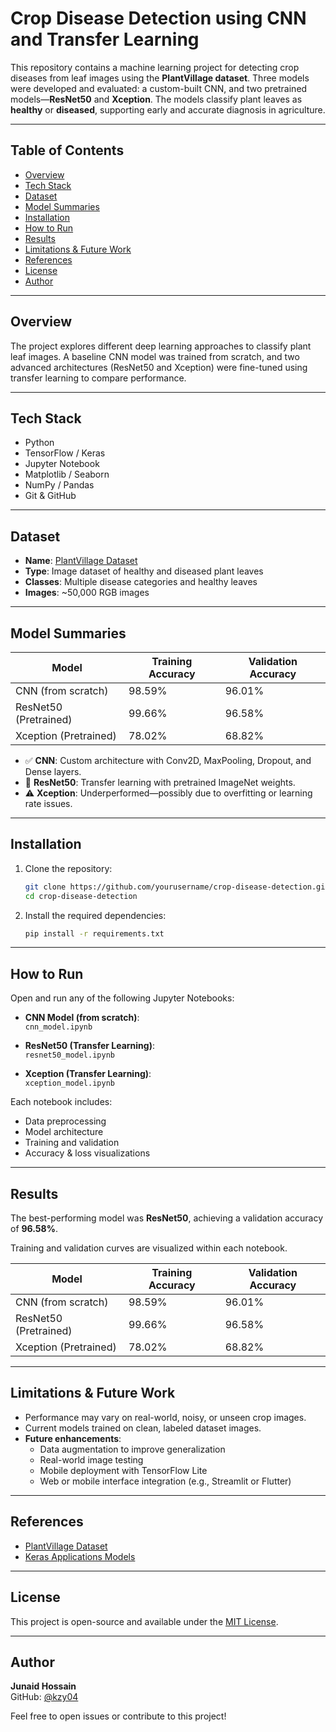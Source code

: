 # Crop Disease Detection using CNN and Transfer Learning

This repository contains a machine learning project for detecting crop diseases from leaf images using the **PlantVillage dataset**. Three models were developed and evaluated: a custom-built CNN, and two pretrained models—**ResNet50** and **Xception**. The models classify plant leaves as **healthy** or **diseased**, supporting early and accurate diagnosis in agriculture.

---

## Table of Contents

- [Overview](#overview)
- [Tech Stack](#tech-stack)
- [Dataset](#dataset)
- [Model Summaries](#model-summaries)
- [Installation](#installation)
- [How to Run](#how-to-run)
- [Results](#results)
- [Limitations & Future Work](#limitations--future-work)
- [References](#references)
- [License](#license)
- [Author](#author)

---

## Overview

The project explores different deep learning approaches to classify plant leaf images. A baseline CNN model was trained from scratch, and two advanced architectures (ResNet50 and Xception) were fine-tuned using transfer learning to compare performance.

---

## Tech Stack

- Python
- TensorFlow / Keras
- Jupyter Notebook
- Matplotlib / Seaborn
- NumPy / Pandas
- Git & GitHub

---

## Dataset

- **Name**: [PlantVillage Dataset](https://www.kaggle.com/datasets/emmarex/plantdisease)
- **Type**: Image dataset of healthy and diseased plant leaves
- **Classes**: Multiple disease categories and healthy leaves
- **Images**: ~50,000 RGB images

---

## Model Summaries

| Model               | Training Accuracy | Validation Accuracy |
|---------------------|-------------------|----------------------|
| CNN (from scratch)  | 98.59%            | 96.01%               |
| ResNet50 (Pretrained) | 99.66%            | 96.58%               |
| Xception (Pretrained) | 78.02%            | 68.82%               |

- ✅ **CNN**: Custom architecture with Conv2D, MaxPooling, Dropout, and Dense layers.
- 🔁 **ResNet50**: Transfer learning with pretrained ImageNet weights.
- ⚠️ **Xception**: Underperformed—possibly due to overfitting or learning rate issues.

---

## Installation

1. Clone the repository:
   ```bash
   git clone https://github.com/yourusername/crop-disease-detection.git
   cd crop-disease-detection
2. Install the required dependencies:
   ```bash
   pip install -r requirements.txt

---

## How to Run

Open and run any of the following Jupyter Notebooks:

- **CNN Model (from scratch)**:  
  `cnn_model.ipynb`

- **ResNet50 (Transfer Learning)**:  
  `resnet50_model.ipynb`

- **Xception (Transfer Learning)**:  
  `xception_model.ipynb`

Each notebook includes:
- Data preprocessing
- Model architecture
- Training and validation
- Accuracy & loss visualizations

---

## Results

The best-performing model was **ResNet50**, achieving a validation accuracy of **96.58%**.

Training and validation curves are visualized within each notebook.

| Model               | Training Accuracy | Validation Accuracy |
|---------------------|-------------------|----------------------|
| CNN (from scratch)  | 98.59%            | 96.01%               |
| ResNet50 (Pretrained) | 99.66%            | 96.58%               |
| Xception (Pretrained) | 78.02%            | 68.82%               |

---

## Limitations & Future Work

- Performance may vary on real-world, noisy, or unseen crop images.
- Current models trained on clean, labeled dataset images.
- **Future enhancements**:
  - Data augmentation to improve generalization
  - Real-world image testing
  - Mobile deployment with TensorFlow Lite
  - Web or mobile interface integration (e.g., Streamlit or Flutter)

---

## References

- [PlantVillage Dataset](https://www.kaggle.com/datasets/emmarex/plantdisease)
- [Keras Applications Models](https://keras.io/api/applications/)

---

## License

This project is open-source and available under the [MIT License](LICENSE).

---

## Author

**Junaid Hossain**  
GitHub: [@kzy04](https://github.com/kzy04)

Feel free to open issues or contribute to this project!
